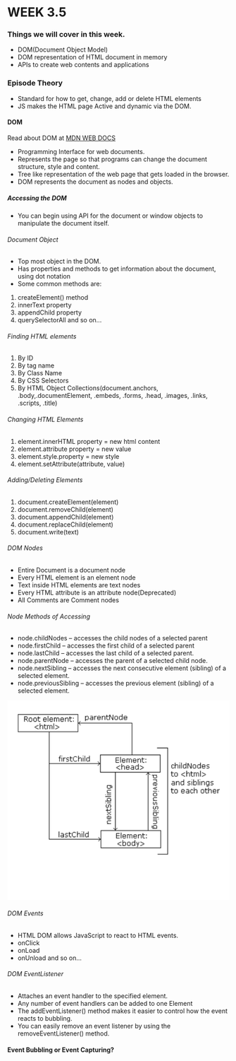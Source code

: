 # WEEK 3.5

### Things we will cover in this week.

- DOM(Document Object Model)
- DOM representation of HTML document in memory
- APIs to create web contents and applications

### Episode Theory

- Standard for how to get, change, add or delete HTML elements
- JS makes the HTML page Active and dynamic via the DOM.

#### DOM

Read about DOM at [MDN WEB DOCS](https://developer.mozilla.org/en-US/docs/Web/API/Document_Object_Model/Introduction)

- Programming Interface for web documents.
- Represents the page so that programs can change the document structure, style and content.
- Tree like representation of the web page that gets loaded in the browser.
- DOM represents the document as nodes and objects.

##### Accessing the DOM

- You can begin using API for the document or window objects to manipulate the document itself.

###### Document Object

- Top most object in the DOM.
- Has properties and methods to get information about the document, using dot notation
- Some common methods are: 
1. createElement() method
2. innerText property
3. appendChild property
4. querySelectorAll
and so on...

###### Finding HTML elements

1. By ID
2. By tag name
3. By Class Name
4. By CSS Selectors
5. By HTML Object Collections(document.anchors, .body,.documentElement, .embeds, .forms, .head, .images, .links, .scripts, .title)

###### Changing HTML Elements

1. element.innerHTML property = new html content
2. element.attribute property = new value
3. element.style.property = new style
4. element.setAttribute(attribute, value)

###### Adding/Deleting Elements

1. document.createElement(element)
2. document.removeChild(element)
3. document.appendChild(element)
4. document.replaceChild(element)
5. document.write(text)

###### DOM Nodes

- Entire Document is a document node
- Every HTML element is an element node
- Text inside HTML elements are text nodes
- Every HTML attribute is an attribute node(Deprecated)
- All Comments are Comment nodes

###### Node Methods of Accessing

- node.childNodes – accesses the child nodes of a selected parent‌‌
- node.firstChild – accesses the first child of a selected parent‌‌
- node.lastChild – accesses the last child of a selected parent.‌‌
- node.parentNode – accesses the parent of a selected child node.‌‌
- node.nextSibling – accesses the next consecutive element (sibling) of a selected element.‌‌
- node.previousSibling – accesses the previous element (sibling) of a selected element.

![Explanation of all the nodes](image.png)

###### DOM Events

- HTML DOM allows JavaScript to react to HTML events.
- onClick
- onLoad
- onUnload
and so on...

###### DOM EventListener
- Attaches an event handler to the specified element.
- Any number of event handlers can be added to one Element
- The addEventListener() method makes it easier to control how the event reacts to bubbling.
- You can easily remove an event listener by using the removeEventListener() method.

#### Event Bubbling or Event Capturing?
